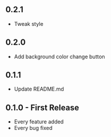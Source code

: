 ## 0.2.1
* Tweak style

## 0.2.0
* Add background color change button

## 0.1.1
* Update README.md

## 0.1.0 - First Release
* Every feature added
* Every bug fixed
